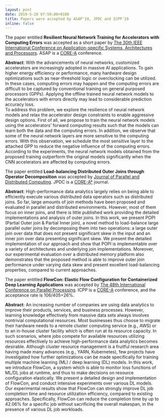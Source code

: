 ```yaml
---
layout: post
date: 2019-5-20 07:59:00+0100
title: Papers were accepted by ASAP'19, JPDC and ICPP'19
inline: false
---
```


The paper entitled **Resilient Neural Network Training for Accelerators with Computing Errors** was accepted as a short paper by [The 30th IEEE International Conference on Application-specific Systems, Architectures and Processors](https://asap2019.csl.cornell.edu/). ASAP is a [CORE-A](http://portal.core.edu.au/conf-ranks/?search=ASAP&by=all&source=CORE2018&sort=atitle&page=1) conference.

**Abstract**: With the advancements of neural networks, customized accelerators are increasingly adopted in massive AI applications. To gain higher energy efficiency or performance, many hardware design optimizations such as near-threshold
logic or overclocking can be utilized. In these cases, computing
errors may happen and the computing errors are difficult
to be captured by conventional training on general purposed
processors (GPPs). Applying the offline trained neural network
models to the accelerators with errors directly may lead to
considerable prediction accuracy loss.<br>
To address this problem, we explore the resilience of neural
network models and relax the accelerator design constraints to
enable aggressive design options. First of all, we propose to
train the neural network models using the accelerators’ forward
computing results such that the models can learn both the data
and the computing errors. In addition, we observe that some of
the neural network layers are more sensitive to the computing
errors. With this observation, we schedule the most sensitive
layer to the attached GPP to reduce the negative influence of
the computing errors. According to the experiments, the neural
network models obtained from the proposed training outperform
the original models significantly when the CNN accelerators are
affected by computing errors.

The paper entitled **Load-balancing Distributed Outer Joins through Operator Decomposition** was accepted by  [Journal of Parallel and Distributed Computing](https://www.journals.elsevier.com/journal-of-parallel-and-distributed-computing). JPDC is a [CORE-A*](http://portal.core.edu.au/jnl-ranks/?search=Journal+of+Parallel+and+Distributed+Computin&by=all&source=ERA2010%0D%0A&sort=atitle&page=1) journal.

**Abstract**: High-performance data analytics largely relies on being able to efficiently execute various distributed data operators such as distributed joins. So far, large amounts of join methods have been proposed and evaluated in parallel and distributed environments. However, most of them focus on inner joins, and there is little published work providing the detailed implementations and analysis of outer joins. In this work, we present POPI (Partial Outer join & Partial Inner join), a novel method to load-balance large parallel outer joins by decomposing them into two operations: a large outer join over data that does not present significant skew in the input and an inner join over data presenting significant skew. We present the detailed implementation of our approach and show that POPI is implementable over a variety of architectures and underlying join implementations. Moreover, our experimental evaluation over a distributed memory platform also demonstrates that the proposed method is able to improve outer join performance under varying data skew and present excellent load-balancing properties, compared to current approaches.

The paper entitled **FlowCon: Elastic Flow Configuration for Containerized Deep Learning Applications** was accepted by [The 48th International Conference on Parallel Processing](https://www.hpcs.cs.tsukuba.ac.jp/icpp2019/index.html). ICPP is a [CORE-A](http://portal.core.edu.au/conf-ranks/?search=ICPP&by=all&source=CORE2018&sort=atitle&page=1) conference, and the acceptance rate is 106/405=26%. 

**Abstract**: An increasing number of companies are using data analytics to improve their products, services, and business processes. However, learning knowledge effectively from massive data sets always involves nontrivial computational resources. Most businesses thus choose to migrate their hardware needs to a remote cluster computing service (e.g., AWS) or to an in-house cluster facility
which is often run at its resource capacity. In such scenarios, where jobs compete for available resources utilizing resources effectively to achieve high-performance data analytics becomes desirable.  Although cluster resource management is a fruitful research area having made many advances (e.g., YARN, Kubernetes), few projects have investigated how further optimizations can be made specifically for training multiple machine learning (ML) / deep learning (DL) models. In this work, we introduce FlowCon, a system which is able to monitor loss functions of ML/DL jobs at runtime, and thus to make decisions on resource configuration elastically. We present a  detailed design and implementation of FlowCon, and conduct intensive experiments over various DL models. Our experimental results show that FlowCon can strongly improve DL job completion time and resource utilization efficiency, compared to existing approaches. Specifically, FlowCon can reduce the completion time by up to 42.06% for a specific job without sacrificing the overall makespan, in the presence of various DL job workloads.